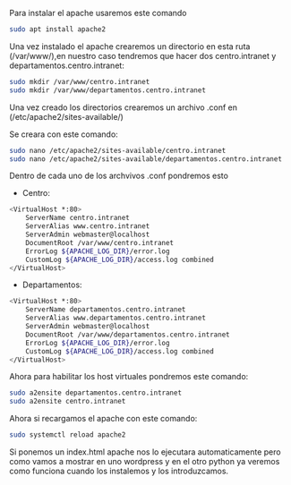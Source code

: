 Para instalar el apache usaremos este comando
```bash
sudo apt install apache2
```
Una vez instalado el apache crearemos un directorio en esta ruta (/var/www/),en nuestro caso tendremos que hacer dos centro.intranet y departamentos.centro.intranet: 
```bash
sudo mkdir /var/www/centro.intranet
sudo mkdir /var/www/departamentos.centro.intranet
```
Una vez creado los directorios crearemos un archivo .conf en (/etc/apache2/sites-available/)

Se creara con este comando:
```bash
sudo nano /etc/apache2/sites-available/centro.intranet
sudo nano /etc/apache2/sites-available/departamentos.centro.intranet
```
Dentro de cada uno de los archvivos .conf pondremos esto
- Centro:
```bash
<VirtualHost *:80>
    ServerName centro.intranet
    ServerAlias www.centro.intranet
    ServerAdmin webmaster@localhost
    DocumentRoot /var/www/centro.intranet
    ErrorLog ${APACHE_LOG_DIR}/error.log
    CustomLog ${APACHE_LOG_DIR}/access.log combined
</VirtualHost>
```
- Departamentos:
```bash
<VirtualHost *:80>
    ServerName departamentos.centro.intranet
    ServerAlias www.departamentos.centro.intranet
    ServerAdmin webmaster@localhost
    DocumentRoot /var/www/departamentos.centro.intranet
    ErrorLog ${APACHE_LOG_DIR}/error.log
    CustomLog ${APACHE_LOG_DIR}/access.log combined
</VirtualHost>
```
Ahora para habilitar los host virtuales pondremos este comando:
```bash
sudo a2ensite departamentos.centro.intranet
sudo a2ensite centro.intranet
```
Ahora si recargamos el apache con este comando:
```bash
sudo systemctl reload apache2
```
Si ponemos un index.html apache nos lo ejecutara automaticamente pero como vamos a mostrar en uno wordpress y en el otro python ya veremos como funciona cuando los instalemos y los introduzcamos.
